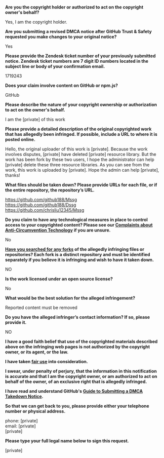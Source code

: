 **Are you the copyright holder or authorized to act on the copyright owner's behalf?**

Yes, I am the copyright holder.

**Are you submitting a revised DMCA notice after GitHub Trust & Safety requested you make changes to your original notice?**

Yes

**Please provide the Zendesk ticket number of your previously submitted notice. Zendesk ticket numbers are 7 digit ID numbers located in the subject line or body of your confirmation email.**

1719243

**Does your claim involve content on GitHub or npm.js?**

GitHub

**Please describe the nature of your copyright ownership or authorization to act on the owner's behalf.**

I am the [private] of this work

**Please provide a detailed description of the original copyrighted work that has allegedly been infringed. If possible, include a URL to where it is posted online.**

Hello, the original uploader of this work is [private]. Because the work involves disputes, [private] have deleted [private] resource library. But the work has been fork by these two users, I hope the administrator can help [private] delete these three resource libraries. As you can see from the work, this work is uploaded by [private]. Hope the admin can help [private], thanks!

**What files should be taken down? Please provide URLs for each file, or if the entire repository, the repository’s URL.**

https://github.com/github188/Mssg  
https://github.com/github188/Dssg  
https://github.com/chrisliu12345/Mssg

**Do you claim to have any technological measures in place to control access to your copyrighted content? Please see our <a href="https://docs.github.com/articles/guide-to-submitting-a-dmca-takedown-notice#complaints-about-anti-circumvention-technology">Complaints about Anti-Circumvention Technology</a> if you are unsure.**

No

**<a href="https://docs.github.com/articles/dmca-takedown-policy#b-what-about-forks-or-whats-a-fork">Have you searched for any forks</a> of the allegedly infringing files or repositories? Each fork is a distinct repository and must be identified separately if you believe it is infringing and wish to have it taken down.**

NO

**Is the work licensed under an open source license?**

No

**What would be the best solution for the alleged infringement?**

Reported content must be removed

**Do you have the alleged infringer’s contact information? If so, please provide it.**

NO

**I have a good faith belief that use of the copyrighted materials described above on the infringing web pages is not authorized by the copyright owner, or its agent, or the law.**

**I have taken <a href="https://www.lumendatabase.org/topics/22">fair use</a> into consideration.**

**I swear, under penalty of perjury, that the information in this notification is accurate and that I am the copyright owner, or am authorized to act on behalf of the owner, of an exclusive right that is allegedly infringed.**

**I have read and understand GitHub's <a href="https://docs.github.com/articles/guide-to-submitting-a-dmca-takedown-notice/">Guide to Submitting a DMCA Takedown Notice</a>.**

**So that we can get back to you, please provide either your telephone number or physical address.**

phone: [private]  
email: [private]  
[private]  

**Please type your full legal name below to sign this request.**

[private]  

